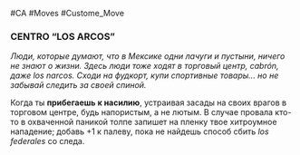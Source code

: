 #CA #Moves #Custome_Move

### CENTRO “LOS ARCOS”
*Люди, которые думают, что в Мексике одни лачуги и пустыни, ничего не знают о жизни. Здесь люди тоже ходят в торговый центр, cabrón, даже los narcos. Сходи на фудкорт, купи спортивные товары... но не забывай следить за своей спиной.*

Когда ты **прибегаешь к насилию**, устраивая засады на своих врагов в торговом центре, будь напористым, а не лютым. В случае провала кто-то в охваченной паникой толпе запишет на пленку твое хитроумное нападение; добавь +1 к палеву, пока не найдешь способ сбить *los federales* со следа.